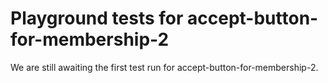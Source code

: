 # Playground tests for accept-button-for-membership-2
We are still awaiting the first test run for accept-button-for-membership-2.
